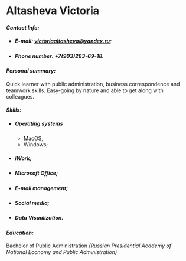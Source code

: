 # **Altasheva Victoria**
#### *Contact Info:*
 * ##### E-mail: *victoriaaltasheva@yandex.ru*;
 * ##### Phone number: +7(903)263-69-18.
#### *Personal summary:*
 Quick learner with public administration, business correspondence and teamwork skills. Easy-going by nature and able to get along with colleagues.
#### *Skills:*
 * ##### Operating systems 
    * MacOS, 
    * Windows;
 * ##### iWork;
 * ##### Microsoft Office;
 * ##### E-mail management;
 * ##### Social media;
 * ##### Data Visualization. 
#### *Education:*
Bachelor of Public Administration *(Russian Presidential Academy of National Economy and Public Administration)*
